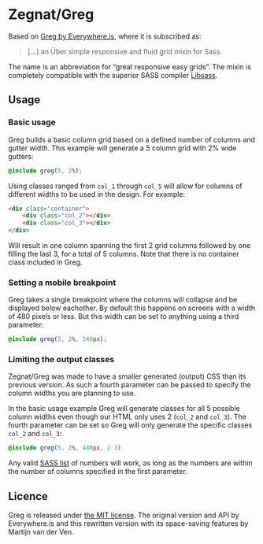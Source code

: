 # Zegnat/Greg

Based on [Greg by Everywhere.is](https://github.com/everywhereis/Greg), where it is subscribed as:

> […] an Über simple responsive and fluid grid mixin for Sass.

The name is an abbreviation for “great responsive easy grids”. The mixin is completely compatible with the superior SASS compiler [Libsass](http://libsass.org).

## Usage

### Basic usage

Greg builds a basic column grid based on a defined number of columns and gutter width. This example will generate a 5 column grid with 2% wide gutters:

```scss
@include greg(5, 2%);
```

Using classes ranged from `col_1` through `col_5` will allow for columns of different widths to be used in the design. For example:

```html
<div class="container">
    <div class="col_2"></div>
    <div class="col_3"></div>
</div>
```

Will result in one column spanning the first 2 grid columns followed by one filling the last 3, for a total of 5 columns. Note that there is no container class included in Greg.

### Setting a mobile breakpoint

Greg takes a single breakpoint where the columns will collapse and be displayed below eachother. By default this happens on screens with a width of 480 pixels or less. But this width can be set to anything using a third parameter:

```scss
@include greg(5, 2%, 240px);
```

### Limiting the output classes

Zegnat/Greg was made to have a smaller generated (output) CSS than its previous version. As such a fourth parameter can be passed to specify the column widths you are planning to use.

In the basic usage example Greg will generate classes for all 5 possible column widths even though our HTML only uses 2 (`col_2` and `col_3`). The fourth parameter can be set so Greg will only generate the specific classes `col_2` and `col_3`:

```scss
@include greg(5, 2%, 480px, 2 3)
```

Any valid [SASS list](http://sass-lang.com/documentation/file.SASS_REFERENCE.html#lists) of numbers will work, as long as the numbers are within the number of columns specified in the first parameter.

## Licence

Greg is released under [the MIT license](LICENSE). The original version and API by Everywhere.is and this rewritten version with its space-saving features by Martijn van der Ven.

